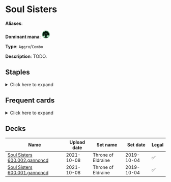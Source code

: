 # Soul Sisters

**Aliases**: 

**Dominant mana**: <img src="../resources/images/mana/G.png" width="25"/>

**Type**: `Aggro`/`Combo`

**Description**: TODO.

## **Staples**

<details>
  <summary>Click here to expand</summary>
<a href="https://scryfall.com/card/mm3/119/avacyns-pilgrim"><img src="https://c1.scryfall.com/file/scryfall-cards/normal/front/e/9/e9600bdc-6a1b-4f7a-aa7d-538fb89df937.jpg?1593813682" width="300"/></a>
<a href="https://scryfall.com/card/c21/143/epicure-of-blood"><img src="https://c1.scryfall.com/file/scryfall-cards/normal/front/a/c/ac79386b-91eb-4813-8f3c-3b74b45be188.jpg?1618251456" width="300"/></a>
<a href="https://scryfall.com/card/cma/106/essence-warden"><img src="https://c1.scryfall.com/file/scryfall-cards/normal/front/3/1/31ca84d1-30a6-432b-966c-089fb6652a89.jpg?1592672942" width="300"/></a>
<a href="https://scryfall.com/card/uds/8/field-surgeon"><img src="https://c1.scryfall.com/file/scryfall-cards/normal/front/b/b/bb830403-0832-47f7-b4b4-4f241f1b9112.jpg?1562445184" width="300"/></a>
<a href="https://scryfall.com/card/iko/163/lead-the-stampede"><img src="https://c1.scryfall.com/file/scryfall-cards/normal/front/9/e/9e76b676-c7a3-4de6-a78d-3059a0df83f2.jpg?1591227752" width="300"/></a>
<a href="https://scryfall.com/card/soi/216/loam-dryad"><img src="https://c1.scryfall.com/file/scryfall-cards/normal/front/6/1/61c9441d-18d9-4ec6-859e-e9a7893b54e3.jpg?1576385156" width="300"/></a>
<a href="https://scryfall.com/card/mh2/285/quirion-ranger"><img src="https://c1.scryfall.com/file/scryfall-cards/normal/front/3/2/320fdf89-e158-41c5-b0bf-fee9dec36a75.jpg?1623189455" width="300"/></a>
<a href="https://scryfall.com/card/rna/139/saruli-caretaker"><img src="https://c1.scryfall.com/file/scryfall-cards/normal/front/e/f/ef3358cb-714c-49bf-b7e9-a69d02d7799e.jpg?1584831258" width="300"/></a>
<a href="https://scryfall.com/card/m15/31/selfless-cathar"><img src="https://c1.scryfall.com/file/scryfall-cards/normal/front/3/3/3366f6c3-3899-4585-b6d2-24406703cf34.jpg?1562784921" width="300"/></a>
<a href="https://scryfall.com/card/mm3/24/soul-warden"><img src="https://c1.scryfall.com/file/scryfall-cards/normal/front/d/9/d96266b3-a7cb-40ce-a328-ac13719fe5f0.jpg?1616182277" width="300"/></a>
<a href="https://scryfall.com/card/mor/25/stonybrook-schoolmaster"><img src="https://c1.scryfall.com/file/scryfall-cards/normal/front/6/9/69fa2293-f398-4ad8-895e-c739ddea56d0.jpg?1562879054" width="300"/></a>
<a href="https://scryfall.com/card/mma/34/veteran-armorer"><img src="https://c1.scryfall.com/file/scryfall-cards/normal/front/0/2/026aaea6-ed4f-4505-9779-7c28ff6c2284.jpg?1561965991" width="300"/></a>
<a href="https://scryfall.com/card/mh1/193/winding-way"><img src="https://c1.scryfall.com/file/scryfall-cards/normal/front/4/e/4e5d9776-b6ce-4ad6-8acc-69115ba5de76.jpg?1562202277" width="300"/></a>

</details>


## **Frequent cards**

<details>
  <summary>Click here to expand</summary>
<a href="https://scryfall.com/card/cmd/223/selesnya-evangel"><img src="https://c1.scryfall.com/file/scryfall-cards/normal/front/3/2/32a20292-8b19-4386-95b4-85efc903146b.jpg?1592714254" width="300"/></a>
<a href="https://scryfall.com/card/roe/44/souls-attendant"><img src="https://c1.scryfall.com/file/scryfall-cards/normal/front/3/2/3223c0ac-cc22-4886-8919-11273b477cc7.jpg?1562702613" width="300"/></a>
<a href="https://scryfall.com/card/tsr/141/street-wraith"><img src="https://c1.scryfall.com/file/scryfall-cards/normal/front/7/d/7d078cad-7f2b-4bef-b637-46aec9c8ed36.jpg?1619396291" width="300"/></a>

</details>


## **Decks**

| Name | Upload date | Set name | Set date | Legal |
| -----| ----------- | -------- | -------- | ----- |
| [Soul Sisters 600.002.gannoncd](https://www.mtggoldfish.com/deck/4351090) | 2021-10-08 | Throne of Eldraine | 2019-10-04 | ✅ |
| [Soul Sisters 600.001.gannoncd](https://www.mtggoldfish.com/deck/4351092) | 2021-10-08 | Throne of Eldraine | 2019-10-04 | ✅ |



